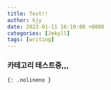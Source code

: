 ```yaml
---
title: Test!!
author: kjy
date: 2023-01-11 16:10:00 +0800
categories: [Jekyll]
tags: [writing]
---
```


### 카테고리 테스트중,,,
```
{: .nolineno }
